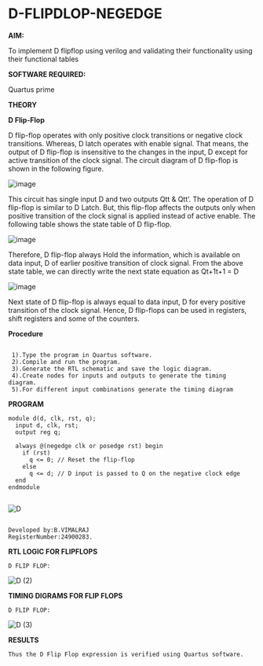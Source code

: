 # D-FLIPDLOP-NEGEDGE

**AIM:**

To implement  D flipflop using verilog and validating their functionality using their functional tables

**SOFTWARE REQUIRED:**

Quartus prime

**THEORY**

**D Flip-Flop**

D flip-flop operates with only positive clock transitions or negative clock transitions. Whereas, D latch operates with enable signal. That means, the output of D flip-flop is insensitive to the changes in the input, D except for active transition of the clock signal. The circuit diagram of D flip-flop is shown in the following figure.

![image](https://github.com/naavaneetha/D-FLIPDLOP-NEGEDGE/assets/154305477/48c81fe8-bc3f-40e7-95e2-519fc155ad51)

This circuit has single input D and two outputs Qtt & Qtt’. The operation of D flip-flop is similar to D Latch. But, this flip-flop affects the outputs only when positive transition of the clock signal is applied instead of active enable. The following table shows the state table of D flip-flop.

![image](https://github.com/naavaneetha/D-FLIPDLOP-NEGEDGE/assets/154305477/e5f3fda7-68ec-4a3a-a0a4-cf6f9cc4ab55)

Therefore, D flip-flop always Hold the information, which is available on data input, D of earlier positive transition of clock signal. From the above state table, we can directly write the next state equation as Qt+1t+1 = D

![image](https://github.com/naavaneetha/D-FLIPDLOP-NEGEDGE/assets/154305477/8592c0d8-2917-4142-91b9-d6c30dd891d2)

Next state of D flip-flop is always equal to data input, D for every positive transition of the clock signal. Hence, D flip-flops can be used in registers, shift registers and some of the counters.

**Procedure**

```

 1).Type the program in Quartus software.
 2).Compile and run the program.
 3).Generate the RTL schematic and save the logic diagram.
 4).Create nodes for inputs and outputs to generate the timing diagram.
 5).For different input combinations generate the timing diagram

```
**PROGRAM**

```
module d(d, clk, rst, q);
  input d, clk, rst;
  output reg q;

  always @(negedge clk or posedge rst) begin
    if (rst)
      q <= 0; // Reset the flip-flop
    else
      q <= d; // D input is passed to Q on the negative clock edge
  end
endmodule


```

![D](https://github.com/user-attachments/assets/bb6a135b-80fc-4442-b939-3cd1cd1b8b7e)



```

Developed by:B.VIMALRAJ
RegisterNumber:24900283.

```


**RTL LOGIC FOR FLIPFLOPS**

```
D FLIP FLOP:
```
![D (2)](https://github.com/user-attachments/assets/4b6a6310-b7d5-4f8a-b8a4-1b0d50116e52)

**TIMING DIGRAMS FOR FLIP FLOPS**

```
D FLIP FLOP:
```
![D (3)](https://github.com/user-attachments/assets/b5a9c150-62ee-4fce-81db-9a69b6c9ca59)



**RESULTS**

```
Thus the D Flip Flop expression is verified using Quartus software.

```
